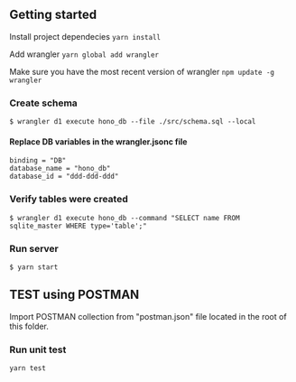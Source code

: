 ## Getting started

Install project dependecies
```yarn install```

Add wrangler
```yarn global add wrangler```

Make sure you have the most recent version of wrangler
```npm update -g wrangler```

### Create schema
```$ wrangler d1 execute hono_db --file ./src/schema.sql --local```
#### Replace DB variables in the wrangler.jsonc file
```
binding = "DB"
database_name = "hono_db"
database_id = "ddd-ddd-ddd"
```

### Verify tables were created
```$ wrangler d1 execute hono_db --command "SELECT name FROM sqlite_master WHERE type='table';" ```

### Run server
```$ yarn start```

## TEST using POSTMAN
Import POSTMAN collection from "postman.json" file located in the root of this folder.

### Run unit test
```yarn test```